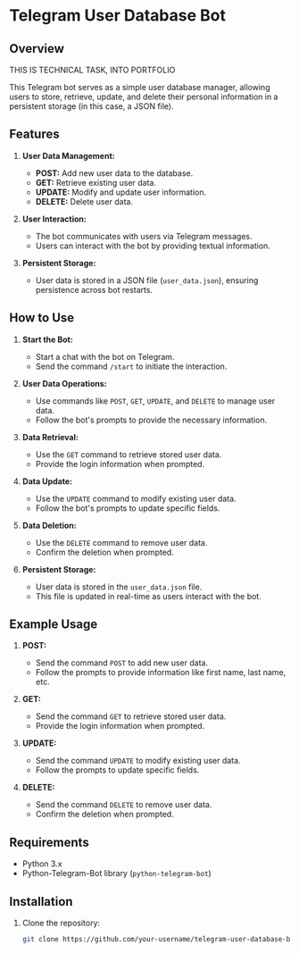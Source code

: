 # Telegram User Database Bot

## Overview

THIS IS TECHNICAL TASK, INTO PORTFOLIO

This Telegram bot serves as a simple user database manager, allowing users to store, retrieve, update, and delete their personal information in a persistent storage (in this case, a JSON file).

## Features

1. **User Data Management:**
   - **POST:** Add new user data to the database.
   - **GET:** Retrieve existing user data.
   - **UPDATE:** Modify and update user information.
   - **DELETE:** Delete user data.

2. **User Interaction:**
   - The bot communicates with users via Telegram messages.
   - Users can interact with the bot by providing textual information.

3. **Persistent Storage:**
   - User data is stored in a JSON file (`user_data.json`), ensuring persistence across bot restarts.

## How to Use

1. **Start the Bot:**
   - Start a chat with the bot on Telegram.
   - Send the command `/start` to initiate the interaction.

2. **User Data Operations:**
   - Use commands like `POST`, `GET`, `UPDATE`, and `DELETE` to manage user data.
   - Follow the bot's prompts to provide the necessary information.

3. **Data Retrieval:**
   - Use the `GET` command to retrieve stored user data.
   - Provide the login information when prompted.

4. **Data Update:**
   - Use the `UPDATE` command to modify existing user data.
   - Follow the bot's prompts to update specific fields.

5. **Data Deletion:**
   - Use the `DELETE` command to remove user data.
   - Confirm the deletion when prompted.

6. **Persistent Storage:**
   - User data is stored in the `user_data.json` file.
   - This file is updated in real-time as users interact with the bot.

## Example Usage

1. **POST:**
   - Send the command `POST` to add new user data.
   - Follow the prompts to provide information like first name, last name, etc.

2. **GET:**
   - Send the command `GET` to retrieve stored user data.
   - Provide the login information when prompted.

3. **UPDATE:**
   - Send the command `UPDATE` to modify existing user data.
   - Follow the prompts to update specific fields.

4. **DELETE:**
   - Send the command `DELETE` to remove user data.
   - Confirm the deletion when prompted.

## Requirements

- Python 3.x
- Python-Telegram-Bot library (`python-telegram-bot`)

## Installation

1. Clone the repository:

   ```bash
   git clone https://github.com/your-username/telegram-user-database-bot.git
